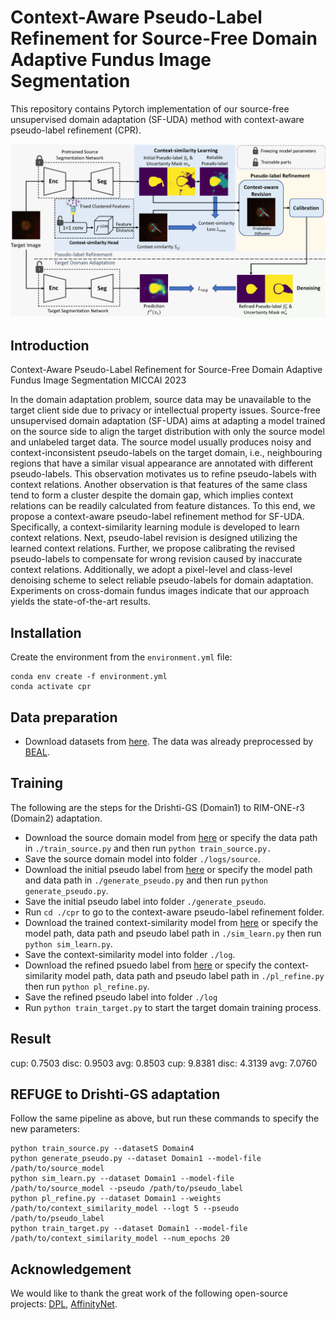 # Context-Aware Pseudo-Label Refinement for Source-Free Domain Adaptive Fundus Image Segmentation
This repository contains Pytorch implementation of our source-free unsupervised domain adaptation (SF-UDA) method with context-aware pseudo-label refinement (CPR).

![method](./figures/method.png "")
## Introduction
Context-Aware Pseudo-Label Refinement for Source-Free Domain Adaptive Fundus Image Segmentation MICCAI 2023

In the domain adaptation problem, source data may be unavailable to the target client side due to privacy or intellectual property issues. Source-free unsupervised domain adaptation (SF-UDA) aims at adapting a model trained on the source side to align the target distribution with only the source model and unlabeled target data. The source model usually produces noisy and context-inconsistent pseudo-labels on the target domain, i.e., neighbouring regions that have a similar visual appearance are annotated with different pseudo-labels. 
This observation motivates us to refine pseudo-labels with context relations. Another observation is that features of the same class tend to form a cluster despite the domain gap, which implies context relations can be readily calculated from feature distances. To this end, we propose a context-aware pseudo-label refinement method for SF-UDA. Specifically, a context-similarity learning module is developed to learn context relations. Next, pseudo-label revision is designed utilizing the learned context relations. Further, we propose calibrating the revised pseudo-labels to compensate for wrong revision caused by inaccurate context relations. Additionally, we adopt a pixel-level and class-level denoising scheme to select reliable pseudo-labels for domain adaptation. Experiments on cross-domain fundus images indicate that our approach yields the state-of-the-art results.

## Installation
Create the environment from the `environment.yml` file:
```
conda env create -f environment.yml
conda activate cpr
```
## Data preparation
* Download datasets from [here](https://drive.google.com/file/d/1B7ArHRBjt2Dx29a3A6X_lGhD0vDVr3sy/view). The data was already preprocessed by [BEAL](https://github.com/emma-sjwang/BEAL).

## Training
The following are the steps for the Drishti-GS (Domain1) to RIM-ONE-r3 (Domain2) adaptation.
* Download the source domain model from [here](https://drive.google.com/file/d/1eubjs4sw_EcIvsoJLEhIvZZSJq97gxQS/view?usp=sharing) or specify the data path in `./train_source.py` and then run `python train_source.py.`
* Save the source domain model into folder `./logs/source`.
* Download the initial pseudo label from [here](https://drive.google.com/file/d/1RLyWqRUT1_esUOnMk08dLAY2flfOaPnh/view?usp=sharing) or specify the model path and data path in `./generate_pseudo.py` and then run `python generate_pseudo.py`.
* Save the initial pseudo label into folder `./generate_pseudo`.
* Run `cd ./cpr` to go to the context-aware pseudo-label refinement folder. 
* Download the trained context-similarity model from [here](https://drive.google.com/file/d/1qOnRFM3gtdy5pgd6K5l7tsJ2VvJS7Orz/view?usp=sharing) or specify the model path, data path and pseudo label path in `./sim_learn.py` then run `python sim_learn.py`.
* Save the context-similarity model into folder `./log`.
* Download the refined psuedo label from [here](https://drive.google.com/file/d/1f2qPQdv-qAkitb81VO-Y184khYkAp01A/view?usp=sharing) or specify the context-similarity model path, data path and pseudo label path in `./pl_refine.py` then run `python pl_refine.py`.
* Save the refined pseudo label into folder `./log`
* Run `python train_target.py` to start the target domain training process.
## Result
cup: 0.7503 disc: 0.9503 avg: 0.8503 cup: 9.8381 disc: 4.3139 avg: 7.0760
## REFUGE to Drishti-GS adaptation
Follow the same pipeline as above, but run these commands to specify the new parameters:
```
python train_source.py --datasetS Domain4
python generate_pseudo.py --dataset Domain1 --model-file /path/to/source_model
python sim_learn.py --dataset Domain1 --model-file /path/to/source_model --pseudo /path/to/pseudo_label
python pl_refine.py --dataset Domain1 --weights /path/to/context_similarity_model --logt 5 --pseudo /path/to/pseudo_label
python train_target.py --dataset Domain1 --model-file /path/to/context_similarity_model --num_epochs 20
```

## Acknowledgement
We would like to thank the great work of the following open-source projects: [DPL](https://github.com/cchen-cc/SFDA-DPL), [AffinityNet](https://github.com/jiwoon-ahn/psa).